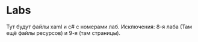 # Labs
Тут будут файлы xaml и c# с номерами лаб.
Исключения: 8-я лаба (Там ещё файлы ресурсов) и 9-я (там страницы).

